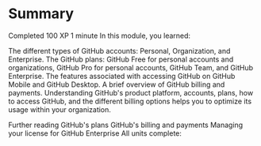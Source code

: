# Summary
Completed
100 XP
1 minute
In this module, you learned:

The different types of GitHub accounts: Personal, Organization, and Enterprise.
The GitHub plans: GitHub Free for personal accounts and organizations, GitHub Pro for personal accounts, GitHub Team, and GitHub Enterprise.
The features associated with accessing GitHub on GitHub Mobile and GitHub Desktop.
A brief overview of GitHub billing and payments.
Understanding GitHub's product platform, accounts, plans, how to access GitHub, and the different billing options helps you to optimize its usage within your organization.

Further reading
GitHub's plans
GitHub's billing and payments
Managing your license for GitHub Enterprise
All units complete:
